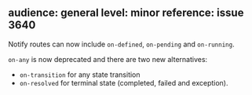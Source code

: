 audience: general
level: minor
reference: issue 3640
---
Notify routes can now include `on-defined`, `on-pending` and `on-running`.

`on-any` is now deprecated and there are two new alternatives:
- `on-transition` for any state transition
- `on-resolved` for terminal state (completed, failed and exception).
